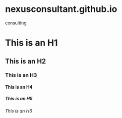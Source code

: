 # nexusconsultant.github.io
consulting


# This is an H1
## This is an H2
### This is an H3
#### This is an H4
##### This is an H5
###### This is an H6
